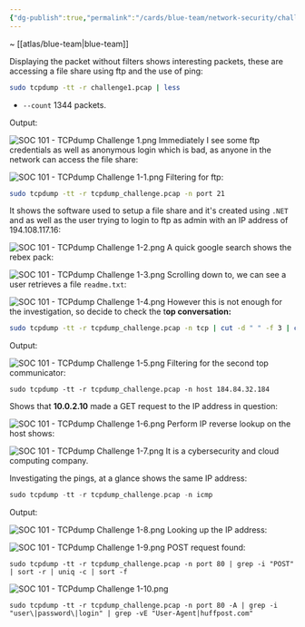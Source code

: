 ```yaml
---
{"dg-publish":true,"permalink":"/cards/blue-team/network-security/challenges/soc-101-tc-pdump-challenge-1/"}
---
```


~ [[atlas/blue-team\|blue-team]]

Displaying the packet without filters shows interesting packets, these are accessing a file share using ftp and the use of ping:

```bash
sudo tcpdump -tt -r challenge1.pcap | less
```

- `--count` 1344 packets.

Output:

![SOC 101 - TCPdump Challenge 1.png](/img/user/cards/blue-team/network-security/images/SOC%20101%20-%20TCPdump%20Challenge%201.png)
Immediately I see some ftp credentials as well as anonymous login which is bad, as anyone in the network can access the file share:

![SOC 101 - TCPdump Challenge 1-1.png](/img/user/cards/blue-team/network-security/images/SOC%20101%20-%20TCPdump%20Challenge%201-1.png)
Filtering for ftp:

```bash
sudo tcpdump -tt -r tcpdump_challenge.pcap -n port 21
```

It shows the software used to setup a file share and it's created using `.NET` and as well as the user trying to login to ftp as admin with an IP address of 194.108.117.16:

![SOC 101 - TCPdump Challenge 1-2.png](/img/user/cards/blue-team/network-security/images/SOC%20101%20-%20TCPdump%20Challenge%201-2.png)
A quick google search shows the rebex pack:

![SOC 101 - TCPdump Challenge 1-3.png](/img/user/cards/blue-team/network-security/images/SOC%20101%20-%20TCPdump%20Challenge%201-3.png)
Scrolling down to, we can see a user retrieves a file `readme.txt`:

![SOC 101 - TCPdump Challenge 1-4.png](/img/user/cards/blue-team/network-security/images/SOC%20101%20-%20TCPdump%20Challenge%201-4.png)
However this is not enough for the investigation, so decide to check the t**op conversation:**

```bash
sudo tcpdump -tt -r tcpdump_challenge.pcap -n tcp | cut -d " " -f 3 | cut -d "." -f 1-4  | sort | uniq -c | sort -nr
```

Output:

![SOC 101 - TCPdump Challenge 1-5.png](/img/user/cards/blue-team/network-security/images/SOC%20101%20-%20TCPdump%20Challenge%201-5.png)
Filtering for the second top communicator:

```
sudo tcpdump -tt -r tcpdump_challenge.pcap -n host 184.84.32.184
```

Shows that **10.0.2.10** made a GET request to the IP address in question:

![SOC 101 - TCPdump Challenge 1-6.png](/img/user/cards/blue-team/network-security/images/SOC%20101%20-%20TCPdump%20Challenge%201-6.png)
Perform IP reverse lookup on the host shows:

![SOC 101 - TCPdump Challenge 1-7.png](/img/user/cards/blue-team/network-security/images/SOC%20101%20-%20TCPdump%20Challenge%201-7.png)
It is a cybersecurity and cloud computing company.

Investigating the pings, at a glance shows the same IP address:

```C
sudo tcpdump -tt -r tcpdump_challenge.pcap -n icmp
```

Output:

![SOC 101 - TCPdump Challenge 1-8.png](/img/user/cards/blue-team/network-security/images/SOC%20101%20-%20TCPdump%20Challenge%201-8.png)
Looking up the IP address:

![SOC 101 - TCPdump Challenge 1-9.png](/img/user/cards/blue-team/network-security/images/SOC%20101%20-%20TCPdump%20Challenge%201-9.png)
POST request found:

```
sudo tcpdump -tt -r tcpdump_challenge.pcap -n port 80 | grep -i "POST" | sort -r | uniq -c | sort -f
```

![SOC 101 - TCPdump Challenge 1-10.png](/img/user/cards/blue-team/network-security/images/SOC%20101%20-%20TCPdump%20Challenge%201-10.png)
```
sudo tcpdump -tt -r tcpdump_challenge.pcap -n port 80 -A | grep -i "user\|password\|login" | grep -vE "User-Agent|huffpost.com"
```




